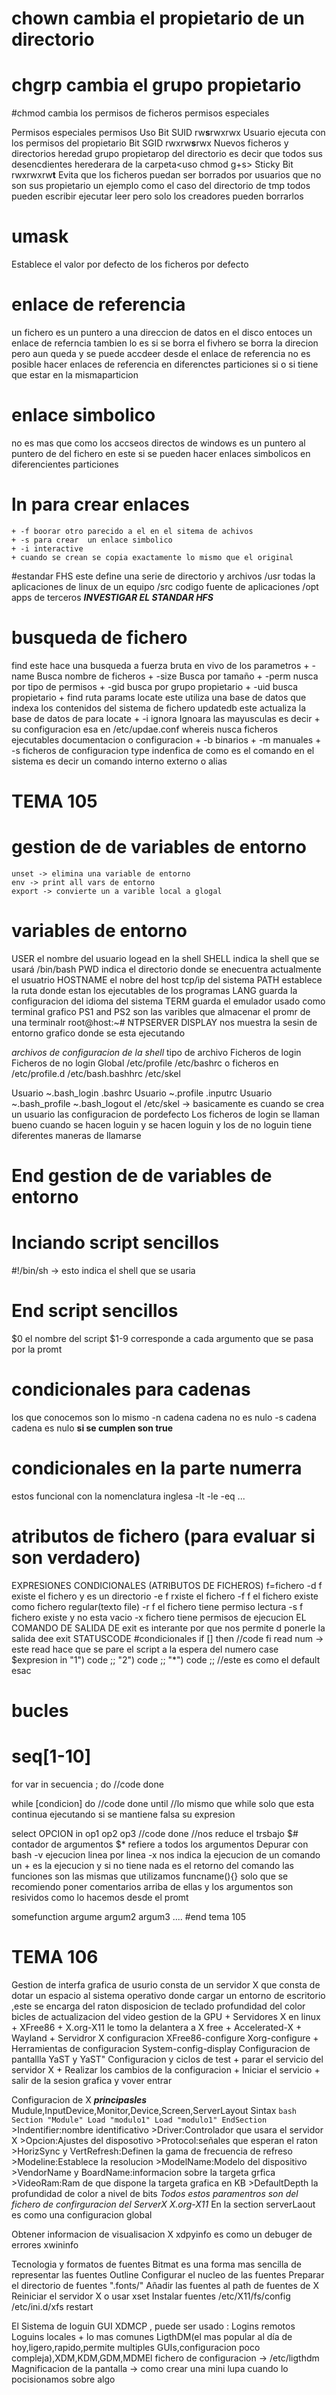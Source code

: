 # chown cambia el propietario de un directorio
# chgrp cambia el grupo propietario
#chmod cambia los permisos de ficheros
permisos especiales

Permisos especiales    permisos    Uso
Bit SUID            rw**s**rwxrwx  Usuario ejecuta con los permisos del propietario 
Bit SGID            rwxrw**s**rwx  Nuevos ficheros y directorios heredad grupo propietarop del directorio es decir que todos sus desencdientes herederara de la carpeta<uso chmod g+s>
Sticky Bit          rwxrwxrw**t**      Evita que los ficheros puedan ser borrados por usuarios que no son sus propietario un ejemplo como el caso del directorio de tmp todos pueden escribir ejecutar leer pero solo los creadores pueden borrarlos
# umask
Establece el valor por defecto de los ficheros por defecto
# enlace de referencia
un fichero es un puntero a una direccion de datos en el disco
entoces un enlace de referncia tambien lo es
si se borra el fivhero se borra la direcion pero aun queda y se puede accdeer desde el enlace de referencia
no es posible hacer enlaces de referencia en diferenctes particiones si o si tiene que estar en la mismaparticion

# enlace simbolico
no es mas que como los accseos directos de windows
es un puntero al puntero de del fichero 
en este si se pueden hacer enlaces simbolicos en diferencientes particiones
# ln para crear enlaces
    + -f boorar otro parecido a el en el sitema de achivos
    + -s para crear  un enlace simbolico
    + -i interactive
    + cuando se crean se copia exactamente lo mismo que el original

#estandar FHS este define una serie de directorio y archivos
/usr todas la aplicaciones de linux de un equipo
    /src codigo fuente de aplicaciones
/opt apps de terceros
***INVESTIGAR EL STANDAR HFS***
# busqueda de fichero
find este hace una busqueda a fuerza bruta en vivo de los parametros
    + -name Busca nombre de ficheros
    + -size Busca por tamaño
    + -perm nusca por tipo de permisos
    + -gid busca por grupo propietario
    + -uid busca propietario
    + find ruta params
locate este utiliza una base de datos que indexa los contenidos del sistema de fichero
updatedb este actualiza la base de datos de para locate
    + -i ignora Ignoara las mayusculas es decir 
    + su configuracion esa en /etc/updae.conf
whereis nusca ficheros ejecutables documentacion o configuracion
    + -b binarios
    + -m manuales
    + -s ficheros de configuracion
type indenfica de como es el comando en el sistema es decir un comando interno externo o alias
# TEMA 105
# gestion de de variables de entorno
    unset -> elimina una variable de entorno
    env -> print all vars de entorno
    export -> convierte un a varible local a glogal
  # variables de entorno
  USER el nombre del usuario logead en la shell
  SHELL indica la shell que se usará /bin/bash
  PWD indica el directorio donde se enecuentra actualmente el usuatrio
  HOSTNAME el nobre del host tcp/ip del sistema
  PATH establece la ruta donde estan los ejecutables de los programas
  LANG guarda la configuracion del idioma del sistema
  TERM guarda el emulador usado como terminal grafico
  PS1 and PS2 son las varibles que almacenar el promr de una terminalr root@host:~#
  NTPSERVER 
  DISPLAY nos muestra la sesin de entorno grafico donde se esta ejecutando

  *archivos de configuracion de la shell*
  tipo de archivo  Ficheros de login                Ficheros de no login
  Global           /etc/profile                      /etc/bashrc
                   o ficheros en /etc/profile.d      /etc/bash.bashhrc
                                                     /etc/skel
  
  Usuario         ~.bash_login                       .bashrc
  Usuario         ~.profile                          .inputrc
  Usuario         ~.bash_profile
                  ~.bash_logout 
el /etc/skel -> basicamente es cuando se crea un usuario las configuracion de pordefecto
Los ficheros de login se llaman bueno cuando se hacen loguin y se hacen loguin y los de no loguin tiene diferentes maneras de llamarse

# End gestion de de variables de entorno
# Inciando script sencillos
  #!/bin/sh -> esto indica el shell que se usaria
# End script sencillos
$0 el nombre del script
$1-9 corresponde a cada argumento que se pasa por la promt
# condicionales para cadenas
los que conocemos son lo mismo
-n cadena cadena no es nulo
-s cadena cadena es nulo
**si se cumplen son true**
# condicionales en la parte numerra
estos funcional con la nomenclatura inglesa
-lt -le -eq ...
# atributos de fichero (para evaluar si son verdadero)
EXPRESIONES CONDICIONALES (ATRIBUTOS DE FICHEROS)
f=fichero
-d f existe el fichero y es un directorio
-e f rxiste el fichero
-f f el fichero existe como fichero regular(texto file)
-r f el fichero tiene permiso lectura
-s f fichero existe y no esta vacio
-x fichero tiene permisos de ejecucion
EL COMANDO DE SALIDA DE exit es interante por que nos permite d
ponerle la salida dee exit STATUSCODE
#condicionales
if []
then
//code
fi
read num -> este read hace que se pare el script a la espera del numero
case $expresion in
    "1") code ;;
    "2") code ;;
    "*") code ;; //este es como el default
esac
# bucles
# seq[1-10]
for var in secuencia ; do
    //code
done

while [condicion]
do
    //code
done
until //lo mismo que while solo que esta continua ejecutando si se mantiene falsa su expresion

select OPCION in op1 op2 op3 
    //code
done
//nos reduce el trsbajo
$# contador de argumentos
$* refiere a todos los argumentos
Depurar con bash
-v ejecucion linea por linea
-x nos indica la ejecucion de un comando
    un + es la ejecucion 
    y si no tiene nada es el retorno del comando
las funciones son las mismas que utilizamos funcname(){} solo que se recomiendo poner comentarios arriba de ellas y los argumentos son resividos 
como lo hacemos desde el promt

somefunction argume argum2 argum3 ....
#end tema 105
# TEMA 106
Gestion de interfa grafica de usurio
    consta de un servidor X que consta de dotar un espacio al sistema operativo donde cargar un entorno de escritorio ,este se encarga del raton disposicion de teclado profundidad del color bicles de actualizacion del video gestion de la GPU
    + Servidores X en linux
        + XFree86
        + X.org-X11 le tomo la delantera a X free
        + Accelerated-X
        + Wayland
    + Servidror X configuracion
        XFree86-configure
        Xorg-configure
    + Herramientas de configuracion 
        System-config-display
        Configuracion de pantallla
        YaST y YaST"
Configuracion y ciclos de test
    + parar el servicio del servidor X
    + Realizar los cambios de la configuracion
    + Iniciar el servicio
    + salir de la sesion grafica y vover entrar

Configuracion de X
    ***principasles***
    Mudule,InputDevice,Monitor,Device,Screen,ServerLayout
    Sintax
    ```bash
    Section "Module"
        Load "modulo1"
        Load "modulo1"
    EndSection
    ```
    >Indentifier:nombre identificativo
    >Driver:Controlador que usara el servidor X
    >Opcion:Ajustes del disposotivo
    >Protocol:señales que esperan el raton
    >HorizSync y VertRefresh:Definen la gama de frecuencia de refreso
    >Modeline:Establece la resolucion
    >ModelName:Modelo del dispositivo
    >VendorName y BoardName:informacion sobre la targeta grfica
    >VideoRam:Ram de que dispone la targeta grafica en KB
    >DefaultDepth la profundidad de color a nivel de bits 
_Todos estos paramentros son del fichero de confirguracion del ServerX X.org-X11_
En la section serverLaout es como una configuracion global

Obtener informacion de visualisacion X
    xdpyinfo es como un debuger de errores 
    xwininfo

Tecnologia  y formatos de fuentes
   Bitmat es una forma mas sencilla de representar las fuentes 
   Outline
Configurar el nucleo de las fuentes
Preparar el directorio de fuentes ".fonts/"
Añadir las fuentes al path de fuentes de X
Reiniciar el servidor X o usar xset
Instalar fuentes 
/etc/X11/fs/config
/etc/ini.d/xfs restart

El Sistema de loguin GUI
XDMCP , puede ser usado :
    Logins remotos
    Loguins locales
    + lo mas comunes
        LigthDM(el mas popular al día de hoy,ligero,rapido,permite multiples GUIs,configuracion poco compleja),XDM,KDM,GDM,MDMEl fichero de configuracion -> /etc/ligthdm
Magnificacion de la pantalla -> como crear una mini lupa cuando lo pocisionamos sobre algo

